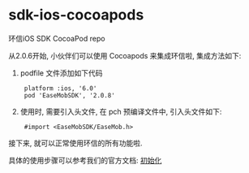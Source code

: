sdk-ios-cocoapods
=================

环信iOS SDK  CocoaPod repo

从2.0.6开始, 小伙伴们可以使用 Cocoapods 来集成环信啦, 集成方法如下:

1. podfile 文件添加如下代码

		platform :ios, '6.0'
		pod 'EaseMobSDK', '2.0.8'
		
2. 使用时, 需要引入头文件, 在 pch 预编译文件中, 引入头文件如下:

		#import <EaseMobSDK/EaseMob.h>
		
接下来, 就可以正常使用环信的所有功能啦.

具体的使用步骤可以参考我们的官方文档: [初始化](http://developer.easemob.com/docs/emchat/ios/singlechat.html)